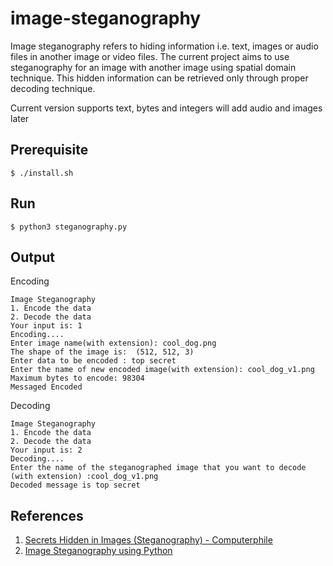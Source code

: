 # image-steganography
Image steganography refers to hiding information i.e. text, images or audio files in another image or video files. The current project aims to use steganography for an image with another image using spatial domain technique. This hidden information can be retrieved only through proper decoding technique.

Current version supports text, bytes and integers will add audio and images later

## Prerequisite

    $ ./install.sh
  
## Run

    $ python3 steganography.py
  
## Output

Encoding

    Image Steganography 
    1. Encode the data 
    2. Decode the data 
    Your input is: 1
    Encoding....
    Enter image name(with extension): cool_dog.png
    The shape of the image is:  (512, 512, 3)
    Enter data to be encoded : top secret
    Enter the name of new encoded image(with extension): cool_dog_v1.png
    Maximum bytes to encode: 98304
    Messaged Encoded
  
Decoding

    Image Steganography 
    1. Encode the data 
    2. Decode the data 
    Your input is: 2
    Decoding....
    Enter the name of the steganographed image that you want to decode (with extension) :cool_dog_v1.png
    Decoded message is top secret
  
## References
1. [Secrets Hidden in Images (Steganography) - Computerphile](https://www.youtube.com/watch?v=TWEXCYQKyDc)
2. [Image Steganography using Python](https://towardsdatascience.com/hiding-data-in-an-image-image-steganography-using-python-e491b68b1372)
